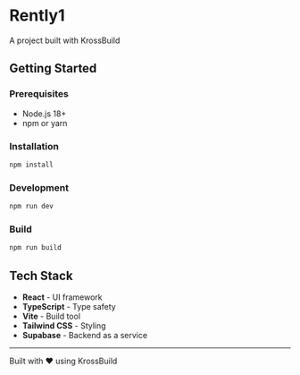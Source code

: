# Rently1

A project built with KrossBuild

## Getting Started

### Prerequisites
- Node.js 18+ 
- npm or yarn

### Installation

```bash
npm install
```

### Development

```bash
npm run dev
```

### Build

```bash
npm run build
```

## Tech Stack

- **React** - UI framework
- **TypeScript** - Type safety
- **Vite** - Build tool
- **Tailwind CSS** - Styling
- **Supabase** - Backend as a service

---

Built with ❤️ using KrossBuild

